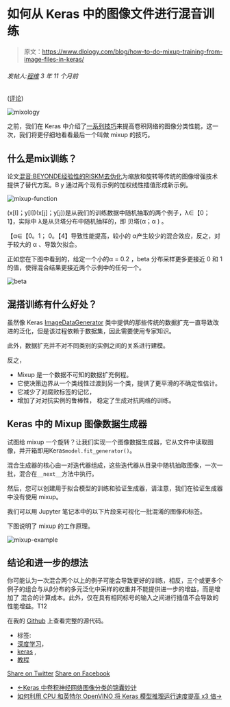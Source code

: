 # 如何从 Keras 中的图像文件进行混音训练

> 原文：<https://www.dlology.com/blog/how-to-do-mixup-training-from-image-files-in-keras/>

###### 发帖人:[程维](/blog/author/Chengwei/) 3 年 11 个月前

([评论](/blog/how-to-do-mixup-training-from-image-files-in-keras/#disqus_thread))

![mixology](img/2482aa7657bc2e8823b5054bd9b1f997.png)

之前，我们在 Keras 中介绍了[一系列技巧](https://www.dlology.com/blog/bag-of-tricks-for-image-classification-with-convolutional-neural-networks-in-keras/)来提高卷积网络的图像分类性能，这一次，我们将更仔细地看看最后一个叫做 mixup 的技巧。

## 什么是mix训练？

论文[混音](https://arxiv.org/pdf/1710.09412.pdf)[:BEYONDE经验性的RISKM](https://arxiv.org/pdf/1710.09412.pdf)[去伪化](https://arxiv.org/pdf/1710.09412.pdf)为缩放和旋转等传统的图像增强技术提供了替代方案。B y 通过两个现有示例的加权线性插值形成新示例。

![mixup-function](img/081ab9951aad92fab864a2128d51451c.png)

(x[I]；y[I])(x[j]；y[j])是从我们的训练数据中随机抽取的两个例子，λ∈【0； 1】，实际中 λ是从贝塔分布中随机抽样的，即 贝塔(α；α ) 。

【α∈【0。1； 0。【4】导致性能提高，较小的 α产生较少的混合效应，反之，对于较大的 α 、导致欠拟合。 

正如您在下图中看到的，给定一个小的α = 0.2 ，beta 分布采样更多更接近 0 和 1 的值，使得混合结果更接近两个示例中的任何一个。

![beta](img/30dbcca1c7d64a2fe7e843f5e01cb866.png)

## 混搭训练有什么好处？

虽然像 Keras [ImageDataGenerator](https://keras.io/preprocessing/image/#imagedatagenerator-class) 类中提供的那些传统的数据扩充一直导致改进的泛化，但是该过程依赖于数据集，因此需要使用专家知识。

此外，数据扩充并不对不同类别的实例之间的关系进行建模。

反之，

*   Mixup 是一个数据不可知的数据扩充例程。
*   它使决策边界从一个类线性过渡到另一个类，提供了更平滑的不确定性估计。
*   它减少了对腐败标签的记忆，
*   增加了对对抗实例的鲁棒性， 稳定了生成对抗网络的训练。

## Keras 中的 Mixup 图像数据生成器

试图给 mixup 一个旋转？让我们实现一个图像数据生成器，它从文件中读取图像，并开箱即用Keras`model.fit_generator()`。

混合生成器的核心由一对迭代器组成，这些迭代器从目录中随机抽取图像，一次一批，混合在`__next__`方法中执行。

然后，您可以创建用于拟合模型的训练和验证生成器，请注意，我们在验证生成器中没有使用 mixup。

我们可以用 Jupyter 笔记本中的以下片段来可视化一批混淆的图像和标签。

下图说明了 mixup 的工作原理。

![mixup-example](img/795b81ca349622bc967a1e8bdfe42873.png)

## 结论和进一步的想法

你可能认为一次混合两个以上的例子可能会导致更好的训练，相反，三个或更多个例子的组合与从β分布的多元泛化中采样的权重并不能提供进一步的增益，而是增加了 混合的计算成本。此外，仅在具有相同标号的输入之间进行插值不会导致的性能增益。T12

在我的 [Github](https://github.com/Tony607/keras_mixup_generator) 上查看完整的源代码。

*   标签:
*   [深度学习](/blog/tag/deep-learning/)，
*   [keras](/blog/tag/keras/) ,
*   [教程](/blog/tag/tutorial/)

[Share on Twitter](https://twitter.com/intent/tweet?url=https%3A//www.dlology.com/blog/how-to-do-mixup-training-from-image-files-in-keras/&text=How%20to%20do%20mixup%20training%20from%20image%20files%20in%20Keras) [Share on Facebook](https://www.facebook.com/sharer/sharer.php?u=https://www.dlology.com/blog/how-to-do-mixup-training-from-image-files-in-keras/)

*   [←Keras 中卷积神经网络图像分类的锦囊妙计](/blog/bag-of-tricks-for-image-classification-with-convolutional-neural-networks-in-keras/)
*   [如何利用 CPU 和英特尔 OpenVINO 将 Keras 模型推理运行速度提高 x3 倍→](/blog/how-to-run-keras-model-inference-x3-times-faster-with-cpu-and-intel-openvino-1/)